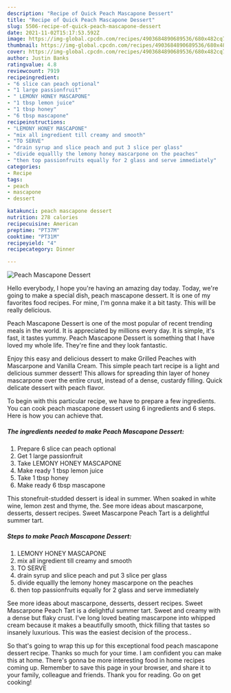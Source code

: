 ```yaml
---
description: "Recipe of Quick Peach Mascapone Dessert"
title: "Recipe of Quick Peach Mascapone Dessert"
slug: 5506-recipe-of-quick-peach-mascapone-dessert
date: 2021-11-02T15:17:53.592Z
image: https://img-global.cpcdn.com/recipes/4903684890689536/680x482cq70/peach-mascapone-dessert-recipe-main-photo.jpg
thumbnail: https://img-global.cpcdn.com/recipes/4903684890689536/680x482cq70/peach-mascapone-dessert-recipe-main-photo.jpg
cover: https://img-global.cpcdn.com/recipes/4903684890689536/680x482cq70/peach-mascapone-dessert-recipe-main-photo.jpg
author: Justin Banks
ratingvalue: 4.8
reviewcount: 7919
recipeingredient:
- "6 slice can peach optional"
- "1 large passionfruit"
- " LEMONY HONEY MASCAPONE"
- "1 tbsp lemon juice"
- "1 tbsp honey"
- "6 tbsp mascapone"
recipeinstructions:
- "LEMONY HONEY MASCAPONE"
- "mix all ingredient till creamy and smooth"
- "TO SERVE"
- "drain syrup and slice peach and put 3 slice per glass"
- "divide equallly the lemony honey mascarpone on the peaches"
- "then top passionfruits equally for 2 glass and serve immediately"
categories:
- Recipe
tags:
- peach
- mascapone
- dessert

katakunci: peach mascapone dessert 
nutrition: 278 calories
recipecuisine: American
preptime: "PT37M"
cooktime: "PT31M"
recipeyield: "4"
recipecategory: Dinner

---
```



![Peach Mascapone Dessert](https://img-global.cpcdn.com/recipes/4903684890689536/680x482cq70/peach-mascapone-dessert-recipe-main-photo.jpg)

Hello everybody, I hope you're having an amazing day today. Today, we're going to make a special dish, peach mascapone dessert. It is one of my favorites food recipes. For mine, I'm gonna make it a bit tasty. This will be really delicious.

Peach Mascapone Dessert is one of the most popular of recent trending meals in the world. It is appreciated by millions every day. It is simple, it's fast, it tastes yummy. Peach Mascapone Dessert is something that I have loved my whole life. They're fine and they look fantastic.

Enjoy this easy and delicious dessert to make Grilled Peaches with Mascarpone and Vanilla Cream. This simple peach tart recipe is a light and delicious summer dessert! This allows for spreading thin layer of honey mascarpone over the entire crust, instead of a dense, custardy filling. Quick delicate dessert with peach flavor.


To begin with this particular recipe, we have to prepare a few ingredients. You can cook peach mascapone dessert using 6 ingredients and 6 steps. Here is how you can achieve that.

<!--inarticleads1-->

##### The ingredients needed to make Peach Mascapone Dessert:

1. Prepare 6 slice can peach optional
1. Get 1 large passionfruit
1. Take  LEMONY HONEY MASCAPONE
1. Make ready 1 tbsp lemon juice
1. Take 1 tbsp honey
1. Make ready 6 tbsp mascapone


This stonefruit-studded dessert is ideal in summer. When soaked in white wine, lemon zest and thyme, the. See more ideas about mascarpone, desserts, dessert recipes. Sweet Mascarpone Peach Tart is a delightful summer tart. 

<!--inarticleads2-->

##### Steps to make Peach Mascapone Dessert:

1. LEMONY HONEY MASCAPONE
1. mix all ingredient till creamy and smooth
1. TO SERVE
1. drain syrup and slice peach and put 3 slice per glass
1. divide equallly the lemony honey mascarpone on the peaches
1. then top passionfruits equally for 2 glass and serve immediately


See more ideas about mascarpone, desserts, dessert recipes. Sweet Mascarpone Peach Tart is a delightful summer tart. Sweet and creamy with a dense but flaky crust. I&#39;ve long loved beating mascarpone into whipped cream because it makes a beautifully smooth, thick filling that tastes so insanely luxurious. This was the easiest decision of the process.. 

So that's going to wrap this up for this exceptional food peach mascapone dessert recipe. Thanks so much for your time. I am confident you can make this at home. There's gonna be more interesting food in home recipes coming up. Remember to save this page in your browser, and share it to your family, colleague and friends. Thank you for reading. Go on get cooking!
